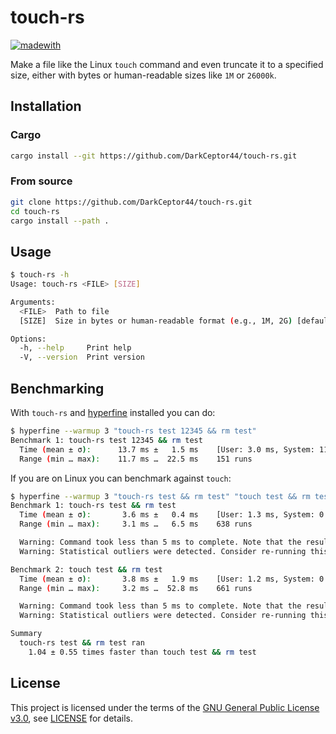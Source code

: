 # touch-rs

[![madewith](https://forthebadge.com/images/badges/made-with-rust.svg)](https://forthebadge.com)

Make a file like the Linux `touch` command and even truncate it to a specified size, either with bytes or human-readable sizes like `1M` or `26000k`.

## Installation

### Cargo

```bash
cargo install --git https://github.com/DarkCeptor44/touch-rs.git
```

### From source

```bash
git clone https://github.com/DarkCeptor44/touch-rs.git
cd touch-rs
cargo install --path .
```

## Usage

```bash
$ touch-rs -h
Usage: touch-rs <FILE> [SIZE]

Arguments:
  <FILE>  Path to file
  [SIZE]  Size in bytes or human-readable format (e.g., 1M, 2G) [default: ]

Options:
  -h, --help     Print help
  -V, --version  Print version
```

## Benchmarking

With `touch-rs` and [hyperfine](https://github.com/sharkdp/hyperfine) installed you can do:

```bash
$ hyperfine --warmup 3 "touch-rs test 12345 && rm test"
Benchmark 1: touch-rs test 12345 && rm test
  Time (mean ± σ):      13.7 ms ±   1.5 ms    [User: 3.0 ms, System: 11.3 ms]
  Range (min … max):    11.7 ms …  22.5 ms    151 runs
```

If you are on Linux you can benchmark against `touch`:

```bash
$ hyperfine --warmup 3 "touch-rs test && rm test" "touch test && rm test"
Benchmark 1: touch-rs test && rm test
  Time (mean ± σ):       3.6 ms ±   0.4 ms    [User: 1.3 ms, System: 0.1 ms]
  Range (min … max):     3.1 ms …   6.5 ms    638 runs

  Warning: Command took less than 5 ms to complete. Note that the results might be inaccurate because hyperfine can not calibrate the shell startup time much more precise than this limit. You can try to use the `-N`/`--shell=none` option to disable the shell completely.
  Warning: Statistical outliers were detected. Consider re-running this benchmark on a quiet system without any interferences from other programs. It might help to use the '--warmup' or '--prepare' options.

Benchmark 2: touch test && rm test
  Time (mean ± σ):       3.8 ms ±   1.9 ms    [User: 1.2 ms, System: 0.1 ms]
  Range (min … max):     3.2 ms …  52.8 ms    661 runs

  Warning: Command took less than 5 ms to complete. Note that the results might be inaccurate because hyperfine can not calibrate the shell startup time much more precise than this limit. You can try to use the `-N`/`--shell=none` option to disable the shell completely.
  Warning: Statistical outliers were detected. Consider re-running this benchmark on a quiet system without any interferences from other programs. It might help to use the '--warmup' or '--prepare' options.

Summary
  touch-rs test && rm test ran
    1.04 ± 0.55 times faster than touch test && rm test
```

## License

This project is licensed under the terms of the [GNU General Public License v3.0](https://www.gnu.org/licenses/gpl-3.0.html), see [LICENSE](LICENSE) for details.
